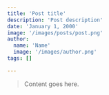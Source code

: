 ```yaml
---
title: 'Post title'
description: 'Post description'
date: 'January 1, 2000'
image: '/images/posts/post.png'
author:
  name: 'Name'
  image: '/images/author.png'
tags: []

---
```


> Content goes here.
